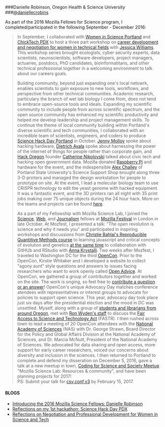 ###Danielle Robinson, Oregon Health & Science University
###[@daniellecrobins](https://twitter.com/daniellecrobins)

As part of the 2016 Mozilla Fellows for Science program, I completed/participated in the following September - December 2016: 

>In September, I collaborated with [Women in Science Portland](http://wisportland.weebly.com/) and [ChickTech PDX](https://portland.chicktech.org/) to host a three part workshop on [career development and negotiation for women in technical fields](https://science.mozilla.org/blog/reflections-on-women-in-stem) with [Jessica Williams](http://superwomanproject.com/). This workshop series brought ecologists, cyber security experts, data scientists, neuroscientists, software developers, project managers, actuaries, postdocs, PhD candidates, bioinformatitans, and other technical professional together in a welcoming environment to talk about our careers goals. 
>
>Building community, beyond just expanding  one's local netowrk, enables scientists to gain exposure to new tools, workflows, and perspective from other technical communities.  Academic research, particulary the branch of wet lab biology I come from, does not tend to embrace open-source tools and ideals. Expanding my scientific community to include people from across scientific spectrum, and the open source community has enhanced my scientific productivity and helped me develop leadership and project management skills. To continue the theme of local community building within Portland's diverse scientific and tech communities, I collaborated with an incredible team of scientists, engineers, and coders to produce [Science Hack Day Portland](http://portland.sciencehackday.org/) in October. [Jenny Molloy](https://twitter.com/jenny_molloy?lang=en) spoke about hacking hardware, [Dietrich Ayala](https://twitter.com/dietrich) spoke about harnessing the power of the internet of things for people rather than corporate gain, and [Hack Oregon](http://www.hackoregon.org/) founder [Catherine Nikolovski](https://twitter.com/cat_nikolovski?lang=en) talked about civic tech and hacking open government data. Mozilla donated [Raspberry Pi](https://www.raspberrypi.org/) and hardware for the event, and the indespensible [Alex Challey](https://twitter.com/alexchally) of Portland State University's Science Support Shop brought along three 3-D printers and managed the design workstation for people to prototype on site. At the event, I lead a molecular biology team to use CRISPR technology to edit the yeast genome with hacked equipment. It was a fantastic event, and the 3D printers ran all night with 35 print jobs making over 75 unique objects during the 24 hour hack. More on the teams and projects can be found [here](https://storify.com/rchampieux/science-hack-day-portland).
>
>As a part of my Fellowship with Mozilla Science Lab, I joined the [Science](https://science.mozilla.org/programs/fellowships/fellows), [Web](https://advocacy.mozilla.org/en-US/open-web-fellows/fellows2016), and [Journalism](https://opennews.org/what/fellowships/info/) fellows at [Mozilla Festival](https://mozillafestival.org/) in London in late October. At Mozfest, I presented a talk: "The open revolution is science and why it needs you" and participated in inspiring workshops and discussions from [Christie Bahlai's Reproducible Quantitive Methods course](https://cbahlai.github.io/rqm-template/) to learning javascript and critical concepts of evolution and genetics [at the same time](https://www.edx.org/course/nature-code-biology-javascript-epflx-nic1-0x) to collaboration with GitHUb and RStudio with [Anna Krystalli](http://annakrystalli.github.io/). 
Two weeks after Mozfest, I traveled to Washington DC for the third [OpenCon](http://www.opencon2016.org/updates/). Prior to the OpenCon,  Kirstie Whitaker and I developed a website to collect "agony aunt" style questions and answers to issues facing researchers who want to work openly called [Open Advice](https://kirstiejane.github.io/OpenAdvice/). At OpenCon, we gathered a group of contributors together and worked on the site. The work is onging, so feel free to [contribute a question or an answer](https://github.com/KirstieJane/OpenAdvice)! 
OpenCon's unique Advocacy Day matches conference atendees with representatives or interest groups to advocate for policies to support open science. This year, advocacy day took place just six days after the presidential election and the mood in DC was unsettled. Myself, along with a group of [students and librarians from around Oregon](https://twitter.com/Neurosarda/status/798242797103026176), met with [Ron Wyden's staff](https://opencon2016.sched.com/event/8uTk/advocacy-meeting-senator-ron-wyden-d-or?iframe=no&w=100%&sidebar=yes&bg=no) to discuss the [Fair Access to Science and Technology Act](https://en.wikipedia.org/wiki/Fair_Access_to_Science_and_Technology_Research_Act) (FASTR). I then rushed across town to lead a meeting of 20 OpenCon attendees with the [National Academy of Sciences](https://opencon2016.sched.com/event/8uTZ/advocacy-meeting-national-academy-of-sciences?iframe=no&w=100%&sidebar=yes&bg=no) (NAS) with Dr. George Strawn, Board Director for the Policy and Global Affairs Division at the National Academy of Sciences, and Dr. Marcia McNutt, President of the National Academy of Sciences. We advocated for data sharing and open access, more support for early career researchers, voiced our concerns about diversity and inclusion in the sciences.
I then returned to Portland to complete and defend my disseration on December 5, 2016, gave a talk at a new meetup in town, [Coding for Science and Society Meetup](https://www.meetup.com/Dat-Meetup/events/235968044/) "Mozilla Science Lab: Resources & community", and have been planning projects for 2017!  
PS: Submit your talk for [csv,conf,v3](https://csvconf.com/) by February 15, 2017.


#### BLOGS
* [Introducing the 2016 Mozilla Science Fellows: Danielle Robinson](https://science.mozilla.org/blog/intro-to-danielle)
* [Reflections on my 1st hackathon: Science Hack Day PDX](https://science.mozilla.org/blog/science-hack-day-pdx)
* [Reflections on Negotiation and Professional Development for Women in Science and Tech](https://science.mozilla.org/blog/reflections-on-women-in-stem)


